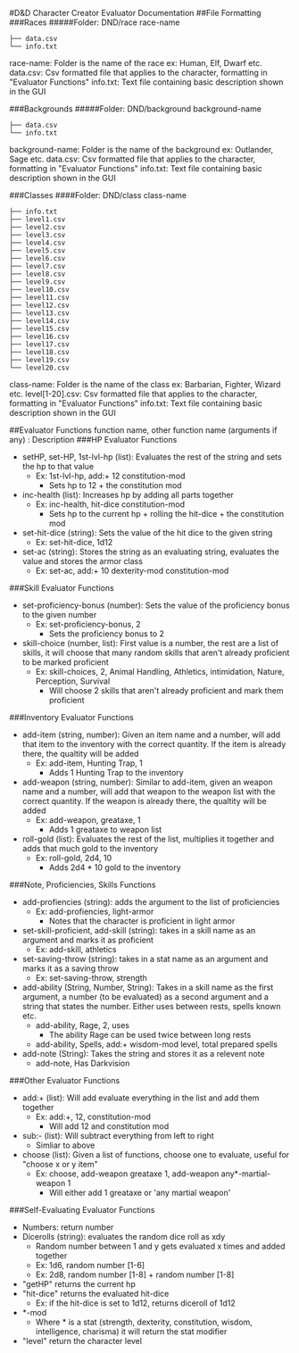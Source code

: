 #D&D Character Creator Evaluator Documentation
##File Formatting
###Races
#####Folder: DND/race
race-name

    ├── data.csv
    └── info.txt

race-name: Folder is the name of the race ex: Human, Elf, Dwarf etc.
data.csv: Csv formatted file that applies to the character, formatting in "Evaluator Functions"
info.txt: Text file containing basic description shown in the GUI


###Backgrounds
#####Folder: DND/background
background-name

    ├── data.csv
    └── info.txt

background-name: Folder is the name of the background ex: Outlander, Sage etc.
data.csv: Csv formatted file that applies to the character, formatting in "Evaluator Functions"
info.txt: Text file containing basic description shown in the GUI


###Classes
####Folder: DND/class
class-name

    ├── info.txt
    ├── level1.csv
    ├── level2.csv
    ├── level3.csv
    ├── level4.csv
    ├── level5.csv
    ├── level6.csv
    ├── level7.csv
    ├── level8.csv
    ├── level9.csv
    ├── level10.csv
    ├── level11.csv
    ├── level12.csv
    ├── level13.csv
    ├── level14.csv
    ├── level15.csv
    ├── level16.csv
    ├── level17.csv
    ├── level18.csv
    ├── level19.csv
    └── level20.csv

class-name: Folder is the name of the class ex: Barbarian, Fighter, Wizard etc.
level[1-20].csv: Csv formatted file that applies to the character, formatting in "Evaluator Functions"
info.txt: Text file containing basic description shown in the GUI

##Evaluator Functions
function name, other function name (arguments if any) : Description
###HP Evaluator Functions
* setHP, set-HP, 1st-lvl-hp (list): Evaluates the rest of the string and sets the hp to that value
	* Ex: 1st-lvl-hp, add:+ 12 constitution-mod
		* Sets hp to 12 + the constitution mod
* inc-health (list): Increases hp by adding all parts together
	* Ex: inc-health, hit-dice constitution-mod
		* Sets hp to the current hp + rolling the hit-dice + the constitution mod
* set-hit-dice (string): Sets the value of the hit dice to the given string
	* Ex: set-hit-dice, 1d12
* set-ac (string): Stores the string as an evaluating string, evaluates the value and stores the armor class
    * Ex: set-ac, add:+ 10 dexterity-mod constitution-mod


###Skill Evaluator Functions
* set-proficiency-bonus (number): Sets the value of the proficiency bonus to the given number
	* Ex: set-proficiency-bonus, 2
		* Sets the proficiency bonus to 2
* skill-choice (number, list): First value is a number, the rest are a list of skills, it will choose that many random skills that aren't already proficient to be marked proficient
	* Ex: skill-choices, 2, Animal Handling, Athletics, intimidation, Nature, Perception, Survival
		* Will choose 2 skills that aren't already proficient and mark them proficient


###Inventory Evaluator Functions
* add-item (string, number): Given an item name and a number, will add that item to the inventory with the correct quantity. If the item is already there, the qualtity will be added
	* Ex: add-item, Hunting Trap, 1
		* Adds 1 Hunting Trap to the inventory
* add-weapon (string, number): Similar to add-item, given an weapon name and a number, will add that weapon to the weapon list with the correct quantity. If the weapon is already there, the qualtity will be added
	* Ex: add-weapon, greataxe, 1
		* Adds 1 greataxe to weapon list
* roll-gold (list): Evaluates the rest of the list, multiplies it together and adds that much gold to the inventory
	* Ex: roll-gold, 2d4, 10
		* Adds 2d4 * 10 gold to the inventory


###Note, Proficiencies, Skills Functions
* add-profiencies (string): adds the argument to the list of proficiencies
	* Ex: add-profiencies, light-armor
		* Notes that the character is proficient in light armor
* set-skill-proficient, add-skill (string): takes in a skill name as an argument and marks it as proficient
    *  Ex: add-skill, athletics
*  set-saving-throw (string): takes in a stat name as an argument and marks it as a saving throw
    *  Ex: set-saving-throw, strength
*  add-ability (String, Number, String): Takes in a skill name as the first argument, a number (to be evaluated) as a second argument and a string that states the number. Either uses between rests, spells known etc.
    *  add-ability, Rage, 2, uses
        *  The ability Rage can be used twice between long rests
    *  add-ability, Spells, add:+ wisdom-mod level, total prepared spells
*  add-note (String): Takes the string and stores it as a relevent note
    *  add-note, Has Darkvision



###Other Evaluator Functions
* add:+ (list): Will add evaluate everything in the list and add them together
	* Ex: add:+, 12, constitution-mod
		* Will add 12 and constitution mod
* sub:- (list): Will subtract everything from left to right
	* Simliar to above
* choose (list): Given a list of functions, choose one to evaluate, useful for "choose x or y item"
	* Ex: choose, add-weapon greataxe 1, add-weapon any*-martial-weapon 1
		* Will either add 1 greataxe or 'any martial weapon'


###Self-Evaluating Evaluator Functions
* Numbers: return number
* Dicerolls (string): evaluates the random dice roll as xdy
	* Random number between 1 and y gets evaluated x times and added together
    * Ex: 1d6, random number [1-6]
    * Ex: 2d8, random number [1-8] + random number [1-8]
* "getHP" returns the current hp
* "hit-dice" returns the evaluated hit-dice
	* Ex: if the hit-dice is set to 1d12, returns diceroll of 1d12
* *-mod
	* Where * is a stat (strength, dexterity, constitution, wisdom, intelligence, charisma) it will return the stat modifier
* "level" return the character level
